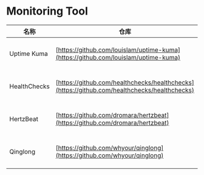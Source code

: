 # Monitoring Tool
名称| 仓库 | Star| modify
-|-|-|-|
Uptime Kuma|[https://github.com/louislam/uptime-kuma](https://github.com/louislam/uptime-kuma)|[![GitHub Repo stars](https://img.shields.io/github/stars/louislam/uptime-kuma?style=for-the-badge)](https://github.com/louislam/uptime-kuma/stargazers)|<img src="https://img.shields.io/github/last-commit/louislam/uptime-kuma" />
HealthChecks|[https://github.com/healthchecks/healthchecks](https://github.com/healthchecks/healthchecks)|[![GitHub Repo stars](https://img.shields.io/github/stars/healthchecks/healthchecks?style=for-the-badge)](https://github.com/healthchecks/healthchecks/stargazers)|<img src="https://img.shields.io/github/last-commit/healthchecks/healthchecks" />
HertzBeat|[https://github.com/dromara/hertzbeat](https://github.com/dromara/hertzbeat)|[![GitHub Repo stars](https://img.shields.io/github/stars/dromara/hertzbeat?style=for-the-badge)](https://github.com/dromara/hertzbeat/stargazers)|<img src="https://img.shields.io/github/last-commit/dromara/hertzbeat" />
Qinglong|[https://github.com/whyour/qinglong](https://github.com/whyour/qinglong)|[![GitHub Repo stars](https://img.shields.io/github/stars/whyour/qinglong?style=for-the-badge)](https://github.com/whyour/qinglong/stargazers)|<img src="https://img.shields.io/github/last-commit/whyour/qinglong" />
